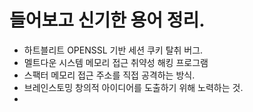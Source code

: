 # 들어보고 신기한 용어 정리.

- 하트블리트 OPENSSL 기반 세션 쿠키 탈취 버그.
- 멜트다운 시스템 메모리 접근 취약성 해킹 프로그램
- 스팩터 메모리 접근 주소를 직접 공격하는 방식.
- 브레인스토밍 창의적 아이디어를 도출하기 위해 노력하는 것.
- 